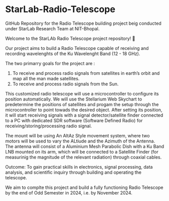 # StarLab-Radio-Telescope
GitHub Repository for the Radio Telescope building project beig conducted under StarLab Research Team at NIT-Bhopal.

Welcome to the StarLAb Radio Telescope project repository! 🌌

Our project aims to build a Radio Telescope capable of receiving and recording wavelenghts of the Ku Wavelenght Band (12 - 18 GHz).

The two primarry goals for the project are :
1) To receive and process radio signals from satellites in earth’s orbit and map all the man made satellites.
2) To receive and process radio signals from the Sun.

This customized radio telescope will use a microcontroller to configure its position automatically. We will use the Stellarium Web Skychart to predetermine the positions of satellites and progam the setup through the microcontroller to point towads the desired object. After setting its position, it will start receiving signals with a signal detector/satellite finder connected to a PC with dedicated SDR software (Software Defined Radio) for receiving/storing/processing radio signal. 

The mount will be using An AltAz Style movement system, where two motors will be used to vary the ALtiude and the Azimuth of the Antenna. The antenna will consist of a Aluminium Mesh Parabolic Dish with a Ku Band LNB mounted on its arm, which  will be connected to a Satellite Finder (for measurinig the magnitude of the relevant radiation) through coaxial cables.

Outcome: To gain practical skills in electronics, signal processing, data analysis, and scientific inquiry through building and operating the telescope.

We aim to complte this project and build a fully functioning Radio Telescope by the end of Odd Semester in 2024, i.e. by November 2024.
